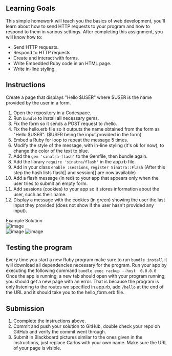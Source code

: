 Learning Goals
--------------
This simple homework will teach you the basics of web development, you'll learn about how to send HTTP requests to your program and how to respond to them in various settings.
After completing this assignment, you will know how to:

* Send HTTP requests.
* Respond to HTTP requests.
* Create and interact with forms.
* Write Embedded Ruby code in an HTML page.
* Write in-line styling.

Instructions
-------------
Create a page that displays "Hello $USER" where $USER is the name provided by the user in a form.

1. Open the repository in a Codespace.
2. Run `bundle` to install all necessary gems.
3. Fix the form so it sends a POST request to /hello.
4. Fix the hello.erb file so it outputs the name obtained from the form as "Hello $USER". ($USER being the input provided in the form)
5. Embed a Ruby for loop to repeat the message 5 times.
6. Modify the style of the message, with in-line styling (it's ok for now), to change the color of the text to blue.
7. Add the `gem 'sinatra-flash'` to the Gemfile, then bundle again.
8. Add the library `require 'sinatra/flash'` in the app.rb file.
9. Add in your class `enable :sessions`, `register Sinatra::Flash` (After this step the hash lists flash[] and session[] are now available)
10. Add a flash message (in red) to your app that appears only when the user tries to submit an empty form.
11. Add sessions (cookies) to your app so it stores information about the user, such as their name.
12. Display a message with the cookies (in green) showing the user the last input they provided (does not show if the user hasn't provided any input).

Example Solution <br/>
![image](https://user-images.githubusercontent.com/7307397/190445805-35795fe9-3ac1-45df-b45a-9a9295c80ff7.png)<br/>
![image](https://user-images.githubusercontent.com/7307397/191293609-1fde46e7-c50a-49de-b393-ddb1a62a32d4.png)
![image](https://user-images.githubusercontent.com/7307397/191293742-a7d61a45-63aa-4aca-813d-6aeb4d3c02f5.png)


Testing the program
-------------
Every time you start a new Ruby program make sure to run ```bundle install``` it will download all dependencies necessary for the program.
Run your app by executing the following command ```bundle exec rackup --host  0.0.0.0```
Once the app is running, a new tab should open with your program running, you should get a new page with an error. That is because the program is only listening to the routes we specified in app.rb, add ```/hello``` at the end of the URL and it should take you to the hello_form.erb file.

Submission
------------
1. Ccomplete the instructions above.
2. Commit and push your solution to GitHub, double check your repo on GitHub and verify the commit went through.
3. Submit in Blackboard pictures similar to the ones given in the instructions, just replace Carlos with your own name. Make sure the URL of your page is visible.


